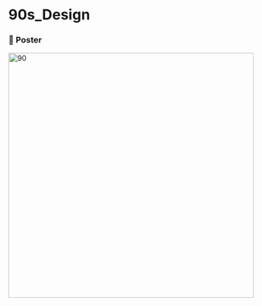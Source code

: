 # 90s_Design


### 👻 Poster

<img width="488" alt="90" src="https://user-images.githubusercontent.com/25509153/91436607-64ff7d00-e8a3-11ea-9b50-f06c2f3b62a2.png">
